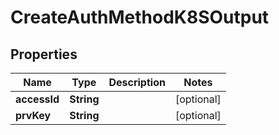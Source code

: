 

# CreateAuthMethodK8SOutput


## Properties

| Name | Type | Description | Notes |
|------------ | ------------- | ------------- | -------------|
|**accessId** | **String** |  |  [optional] |
|**prvKey** | **String** |  |  [optional] |



